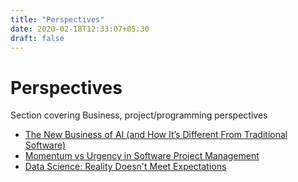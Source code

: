 ```yaml
---
title: "Perspectives"
date: 2020-02-18T12:33:07+05:30
draft: false
---
```


# Perspectives 

Section covering Business, project/programming perspectives

- [The New Business of AI (and How It’s Different From Traditional Software)](https://a16z.com/2020/02/16/the-new-business-of-ai-and-how-its-different-from-traditional-software/)
- [Momentum vs Urgency in Software Project Management](http://testobsessed.com/2020/02/momentum-urgency/)
- [Data Science: Reality Doesn't Meet Expectations](https://dfrieds.com/articles/data-science-reality-vs-expectations.html)